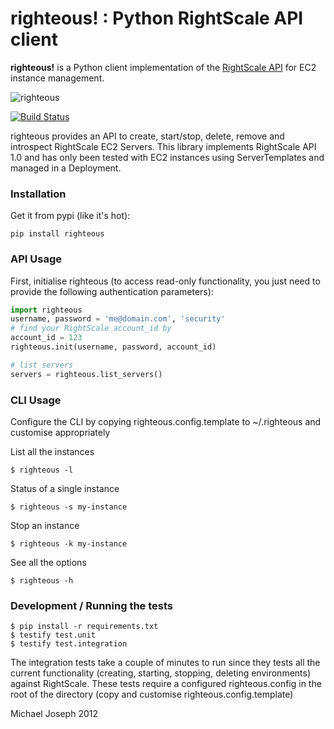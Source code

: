 # righteous! : Python RightScale API client

**righteous!** is a Python client implementation of the [RightScale API](http://support.rightscale.com/15-References/RightScale_API_Reference_Guide/02-Management/02-Servers) for EC2 instance management.

![righteous](https://github.com/michaeljoseph/righteous/raw/master/resources/righteous.jpg)

[![Build Status](https://secure.travis-ci.org/michaeljoseph/righteous.png)](http://travis-ci.org/michaeljoseph/righteous)

righteous provides an API to create, start/stop, delete, remove and introspect RightScale EC2 Servers.
This library implements RightScale API 1.0 and has only been tested with EC2 instances using ServerTemplates and managed in a Deployment.

### Installation

Get it from pypi (like it's hot):

    pip install righteous

### API Usage

First, initialise righteous (to access read-only functionality, you just need to provide the following authentication parameters):

```python
import righteous
username, password = 'me@domain.com', 'security'
# find your RightScale account_id by
account_id = 123
righteous.init(username, password, account_id)

# list servers
servers = righteous.list_servers()
```

### CLI Usage

Configure the CLI by copying righteous.config.template to ~/.righteous
and customise appropriately

List all the instances

    $ righteous -l
    
Status of a single instance

    $ righteous -s my-instance

Stop an instance

    $ righteous -k my-instance

See all the options

    $ righteous -h

### Development / Running the tests

    $ pip install -r requirements.txt
    $ testify test.unit
    $ testify test.integration 

The integration tests take a couple of  minutes to run since they tests all the current functionality (creating, starting, stopping, deleting environments)
against RightScale.  These tests require a configured righteous.config in the root of the directory (copy and customise righteous.config.template)


Michael Joseph 2012

